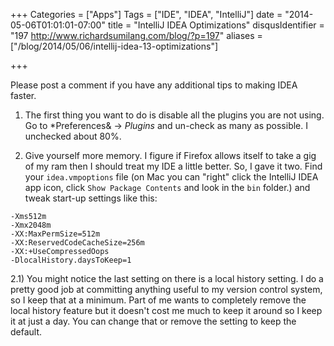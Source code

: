 +++
Categories = ["Apps"]
Tags = ["IDE", "IDEA", "IntelliJ"]
date = "2014-05-06T01:01:01-07:00"
title = "IntelliJ IDEA Optimizations"
disqusIdentifier = "197 http://www.richardsumilang.com/blog/?p=197"
aliases = ["/blog/2014/05/06/intellij-idea-13-optimizations"]

+++

Please post a comment if you have any additional tips to making IDEA faster.

1) The first thing you want to do is disable all the plugins you are not using.
Go to *Preferences& -&gt; *Plugins* and un-check as many as possible. I
unchecked about 80%.

2) Give yourself more memory. I figure if Firefox allows itself to take a gig of
my ram then I should treat my IDE a little better. So, I gave it two. Find your
`idea.vmpoptions` file (on Mac you can "right" click the IntelliJ IDEA app icon,
click `Show Package Contents` and look in the `bin` folder.) and tweak start-up
settings like this:

<pre><code class="language-ini" title="idea.vmoptions" >-Xms512m
-Xmx2048m
-XX:MaxPermSize=512m
-XX:ReservedCodeCacheSize=256m
-XX:+UseCompressedOops
-DlocalHistory.daysToKeep=1</code></pre> 

2.1) You might notice the last setting on there is a local history setting. I do
a pretty good job at committing anything useful to my version control system, so
I keep that at a minimum. Part of me wants to completely remove the local
history feature but it doesn't cost me much to keep it around so I keep it at
just a day. You can change that or remove the setting to keep the default.
